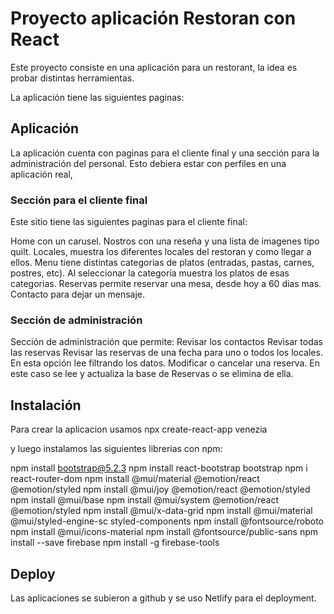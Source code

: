 # Proyecto aplicación Restoran con React

Este proyecto consiste en una aplicación para un restorant, la idea es probar distintas herramientas. 

La aplicación tiene las siguientes paginas:

## Aplicación
La aplicación cuenta con paginas para el cliente final y una sección para la administración del personal. Esto debiera estar con perfiles en una aplicación real,
### Sección para el cliente final
Este sitio tiene las siguientes paginas para el cliente final:

Home con un carusel.
Nostros con una reseña y una lista de imagenes tipo quilt.
Locales, muestra los diferentes locales del restoran y como llegar a ellos.
Menu tiene distintas categorias de platos (entradas, pastas, carnes, postres, etc). Al seleccionar la categoria  muestra los platos de esas categorias.
Reservas permite reservar una mesa, desde hoy a 60 dias mas.
Contacto para dejar un mensaje.
### Sección de administración
Sección de administración que permite:
    Revisar los contactos
    Revisar todas las reservas 
    Revisar las reservas de una fecha para uno o todos los locales. En esta opción lee filtrando los datos.
    Modificar o cancelar una reserva. En este caso se lee y actualiza la base de Reservas o se elimina de ella.

## Instalación

Para crear la aplicacion usamos
npx create-react-app venezia 

y luego instalamos las siguientes librerias con npm:

npm install bootstrap@5.2.3
npm install react-bootstrap bootstrap
npm i react-router-dom
npm install @mui/material @emotion/react @emotion/styled
npm install @mui/joy @emotion/react @emotion/styled
npm install @mui/base
npm install @mui/system @emotion/react @emotion/styled
npm install @mui/x-data-grid
npm install @mui/material @mui/styled-engine-sc styled-components
npm install @fontsource/roboto
npm install @mui/icons-material
npm install @fontsource/public-sans
npm install --save firebase
npm install -g firebase-tools 
 
## Deploy
Las aplicaciones se subieron a github y se uso Netlify para el deployment.

